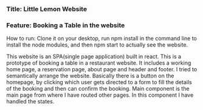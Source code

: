 ### Title: Little Lemon Website
### Feature: Booking a Table in the website

How to run: Clone it on your desktop, run npm install in the command line to install the node modules, and then npm start to actually see the website.

This website is an SPA(single page application) built in react.
This is a prototype of booking a table in a restaurant website. It includes a working home page, a reservation page, about page and header and footer.
I tried to semantically arrange the website.
Basically there is a button on the homepage, by clicking which user gets directed to a form to fill the details of the booking and then can confirm the booking.
Main component is the main page from where I have routed other pages. In this component I have handled the states.
